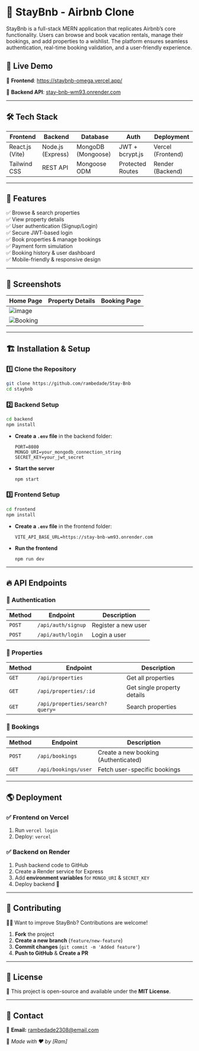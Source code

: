 # 🏡 StayBnb - Airbnb Clone

StayBnb is a full-stack MERN application that replicates Airbnb’s core functionality. Users can browse and book vacation rentals, manage their bookings, and add properties to a wishlist. The platform ensures seamless authentication, real-time booking validation, and a user-friendly experience.

## 🔗 Live Demo
🎯 **Frontend**: https://staybnb-omega.vercel.app/ 

🎯 **Backend API**: [stay-bnb-wm93.onrender.com](https://stay-bnb-wm93.onrender.com)  

---

## 🛠 Tech Stack
| Frontend | Backend | Database | Auth | Deployment |
|----------|--------|----------|------|------------|
| React.js (Vite) | Node.js (Express) | MongoDB (Mongoose) | JWT + bcrypt.js | Vercel (Frontend) |
| Tailwind CSS | REST API | Mongoose ODM | Protected Routes | Render (Backend) |

---

## 🚀 Features
✅ Browse & search properties  
✅ View property details  
✅ User authentication (Signup/Login)  
✅ Secure JWT-based login  
✅ Book properties & manage bookings  
✅ Payment form simulation  
✅ Booking history & user dashboard  
✅ Mobile-friendly & responsive design  

---

## 📸 Screenshots
| Home Page | Property Details | Booking Page |
|-----------|-----------------|--------------|
| ![image](https://github.com/user-attachments/assets/85c2ddc2-3eed-44b5-b23e-7275f5d49960) 
 | ![Booking](https://via.placeholder.com/300) |

---

## 🏗 Installation & Setup
### 1️⃣ Clone the Repository
```sh
git clone https://github.com/rambedade/Stay-Bnb
cd staybnb
```

### 2️⃣ Backend Setup
```sh
cd backend
npm install
```
- **Create a `.env` file** in the backend folder:
  ```
  PORT=8080
  MONGO_URI=your_mongodb_connection_string
  SECRET_KEY=your_jwt_secret
  ```
- **Start the server**
  ```sh
  npm start
  ```

### 3️⃣ Frontend Setup
```sh
cd frontend
npm install
```
- **Create a `.env` file** in the frontend folder:
  ```
  VITE_API_BASE_URL=https://stay-bnb-wm93.onrender.com
  ```
- **Run the frontend**
  ```sh
  npm run dev
  ```

---

## 🔥 API Endpoints
### 🔹 Authentication
| Method | Endpoint | Description |
|--------|----------|-------------|
| `POST` | `/api/auth/signup` | Register a new user |
| `POST` | `/api/auth/login` | Login a user |

### 🔹 Properties
| Method | Endpoint | Description |
|--------|----------|-------------|
| `GET` | `/api/properties` | Get all properties |
| `GET` | `/api/properties/:id` | Get single property details |
| `GET` | `/api/properties/search?query=` | Search properties |

### 🔹 Bookings
| Method | Endpoint | Description |
|--------|----------|-------------|
| `POST` | `/api/bookings` | Create a new booking (Authenticated) |
| `GET` | `/api/bookings/user` | Fetch user-specific bookings |

---

## 🌎 Deployment
### ✅ Frontend on Vercel
1. Run `vercel login`
2. Deploy: `vercel`

### ✅ Backend on Render
1. Push backend code to GitHub
2. Create a Render service for Express
3. Add **environment variables** for `MONGO_URI` & `SECRET_KEY`
4. Deploy backend 🚀

---

## 🤝 Contributing
👨‍💻 Want to improve StayBnb? Contributions are welcome!  
1. **Fork** the project  
2. **Create a new branch** (`feature/new-feature`)  
3. **Commit changes** (`git commit -m 'Added feature'`)  
4. **Push to GitHub** & **Create a PR**  

---

## 📜 License
📄 This project is open-source and available under the **MIT License**.

---

## 🎯 Contact
📧 **Email:** rambedade2308@email.com  
  

🚀 *Made with ❤️ by [Ram]*

